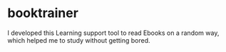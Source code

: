 # booktrainer

I developed this Learning support tool to read Ebooks on a random way, which helped me to study without getting bored.
